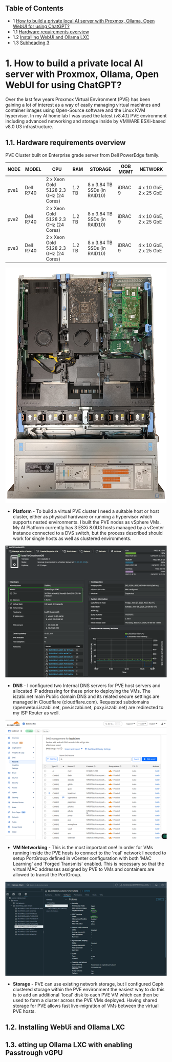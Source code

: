 ## Table of Contents

- 1 [How to build a private local AI server with Proxmox, Ollama, Open WebUI for using ChatGPT?](#title-1)
- 1.1 [Hardware requirements overview](#1.1)
- 1.2 [Installing WebUi and Ollama LXC](#1.2)
- 1.3 [Subheading 3](#1.3)

<!-- headings -->
<a id='title-1'></a>
# 1. How to build a private local AI server with Proxmox, Ollama, Open WebUI for using ChatGPT?

Over the last few years Proxmox Virtual Environment (PVE) has been gaining a lot of interest as a way of easily managing virtual machines and container images using Open-Source software and the Linux KVM hypervisor.
In my AI home lab I was used the latest (v8.4.1) PVE environment including advanced networking and storage inside by VMWARE ESXi-based v8.0 U3 infrastructure.

<a id='1.1'/></a>
## 1.1. Hardware requirements overview

PVE Cluster built on Enterprise grade server from Dell PowerEdge family.

| NODE | MODEL     | CPU                                 | RAM   | STORAGE                        | OOB MGMT | NETWORK                  |
|------|-----------|-------------------------------------|-------|-------------------------------|-----------|--------------------------|
| pve1 | Dell R740 | 2 x Xeon Gold 5128 2.3 GHz (24 Cores) | 1.2 TB | 8 x 3.84 TB SSDs (in RAID10)   | iDRAC 9   | 4 x 10 GbE, 2 x 25 GbE   |
| pve2 | Dell R740 | 2 x Xeon Gold 5128 2.3 GHz (24 Cores) | 1.2 TB | 8 x 3.84 TB SSDs (in RAID10)   | iDRAC 9   | 4 x 10 GbE, 2 x 25 GbE   |
| pve3 | Dell R740 | 2 x Xeon Gold 5128 2.3 GHz (24 Cores) | 1.2 TB | 8 x 3.84 TB SSDs (in RAID10)   | iDRAC 9   | 4 x 10 GbE, 2 x 25 GbE   |

<img src="doc-assets/dellr74-local-ai-server-iszabi.jpg" alt="Dell Poweredge R740 with installed 2x NVIDIA RTX A4000 GPUs">
 
- **Platform** - To build a virtual PVE cluster I need a suitable host or host cluster, either as physical hardware or running a hypervisor which supports nested environments. 
I built the PVE nodes as vSphere VMs. My AI Platform currently has 3 ESXi 8.0U3 hosts managed by a vCenter instance connected to a DVS switch, but the process described should work for single hosts as well as clustered environments.

<img src="doc-assets/VMware-ESXi-8.0.U3.png" alt="VMWARE ESXi 8.0 U3">

- **DNS** - I configured two Internal DNS servers for PVE host servers and allocated IP addressing for these prior to deploying the VMs. 
The iszabi.net main Public domain DNS and its related secure settings are managed in Cloudflare (cloudflare.com). Requested subdomains (openwebui.iszabi.net, pve.iszabi.net, poxy.iszabi.net) are redirected to my ISP Router as well. 

<img src="doc-assets/iszabi-dot-net-cloudflare.png" alt="iszabi.net DNS entries on CloudFlare">

- **VM Networking** - This is the most important one! In order for VMs running inside the PVE hosts to connect to the 'real' network I needed to setup PortGroup defined in vCenter configuration with both 'MAC Learning' and 'Forged Transmits' enabled. This is necessary so that the virtual MAC addresses assigned by PVE to VMs and containers are allowed to transit the PortGroup.

<img src="doc-assets/DVS-settings-for-PVE-in-vCenter.png" alt="DVS settings for PVE">

- **Storage** - PVE can use existing network storage, but I configured Ceph clustered storage within the PVE environment the easiest way to do this is to add an additional 'local' disk to each PVE VM which can then be used to form a cluster across the PVE VMs deployed. Having shared storage for PVE allows fast live-migration of VMs between the virtual PVE hosts.


<a id='1.2'/></a>
## 1.2. Installing WebUi and Ollama LXC

<a id='1.3'/></a>
## 1.3. etting up Ollama LXC with enabling Passtrough vGPU